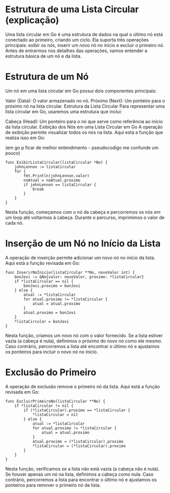 # Estrutura de uma Lista Circular (explicação)
Uma lista circular em Go é uma estrutura de dados na qual o último nó está conectado ao primeiro, 
criando um ciclo. Ela suporta três operações principais: exibir os nós, inserir um novo nó no início e 
excluir o primeiro nó. Antes de entrarmos nos detalhes das operações, vamos entender a estrutura básica de um nó e da lista.

# Estrutura de um Nó
Um nó em uma lista circular em Go possui dois componentes principais:

Valor (Data): O valor armazenado no nó.
Próximo (Next): Um ponteiro para o próximo nó na lista circular.
Estrutura da Lista Circular
Para representar uma lista circular em Go, usaremos uma estrutura que inclui:

Cabeça (Head): Um ponteiro para o nó que serve como referência ao início da lista circular.
Exibição dos Nós em uma Lista Circular em Go
A operação de exibição permite visualizar todos os nós na lista. Aqui está a função que realiza isso em Go:

(em go p ficar de melhor entendimento - pseudocodigo me confunde um pouco)

```
func ExibirListaCircular(listaCircular *No) {
    johnLennon := listaCircular
    for {
        fmt.Println(johnLennon.valor)
        noAtual = noAtual.proximo
        if johnLennon == listaCircular {
            break
        }
    }
}
```

Nesta função, começamos com o nó da cabeça e percorremos os nós em um loop até voltarmos à cabeça. 
Durante o percurso, imprimimos o valor de cada nó.

# Inserção de um Nó no Início da Lista
A operação de inserção permite adicionar um novo nó no início da lista. 
Aqui está a função revisada em Go:

```
func InserirNoInicio(listaCircular **No, novoValor int) {
    bonJovi := &No{valor: novoValor, proximo: *listaCircular}
    if *listaCircular == nil {
        bonJovi.proximo = bonJovi
    } else {
        atual := *listaCircular
        for atual.proximo != *listaCircular {
            atual = atual.proximo
        }
        atual.proximo = bonJovi
    }
    *listaCircular = bonJovi
}
```

Nesta função, criamos um novo nó com o valor fornecido. Se a lista estiver vazia (a cabeça é nula), definimos o próximo do novo nó como ele mesmo. 
Caso contrário, percorremos a lista até encontrar o último nó e ajustamos os ponteiros para incluir o novo nó no início.

# Exclusão do Primeiro 
A operação de exclusão remove o primeiro nó da lista. Aqui está a função revisada em Go:

```
func ExcluirPrimeiroNo(listaCircular **No) {
    if *listaCircular != nil {
        if (*listaCircular).proximo == *listaCircular {
            *listaCircular = nil
        } else {
            atual := *listaCircular
            for atual.proximo != *listaCircular {
                atual = atual.proximo
            }
            atual.proximo = (*listaCircular).proximo
            *listaCircular = (*listaCircular).proximo
        }
    }
}
```

Nesta função, verificamos se a lista não está vazia (a cabeça não é nula). Se houver apenas um nó na lista, definimos a cabeça como nula. 
Caso contrário, percorremos a lista para encontrar o último nó e ajustamos os ponteiros para remover o primeiro nó da lista.
